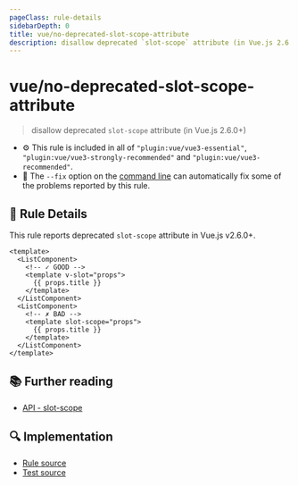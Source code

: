 ```yaml
---
pageClass: rule-details
sidebarDepth: 0
title: vue/no-deprecated-slot-scope-attribute
description: disallow deprecated `slot-scope` attribute (in Vue.js 2.6.0+)
---
```

# vue/no-deprecated-slot-scope-attribute
> disallow deprecated `slot-scope` attribute (in Vue.js 2.6.0+)

- :gear: This rule is included in all of `"plugin:vue/vue3-essential"`, `"plugin:vue/vue3-strongly-recommended"` and `"plugin:vue/vue3-recommended"`.
- :wrench: The `--fix` option on the [command line](https://eslint.org/docs/user-guide/command-line-interface#fixing-problems) can automatically fix some of the problems reported by this rule.

## :book: Rule Details

This rule reports deprecated `slot-scope` attribute in Vue.js v2.6.0+.

<eslint-code-block fix :rules="{'vue/no-deprecated-slot-scope-attribute': ['error']}">

```vue
<template>
  <ListComponent>
    <!-- ✓ GOOD -->
    <template v-slot="props">
      {{ props.title }}
    </template>
  </ListComponent>
  <ListComponent>
    <!-- ✗ BAD -->
    <template slot-scope="props">
      {{ props.title }}
    </template>
  </ListComponent>
</template>
```

</eslint-code-block>

## :books: Further reading

- [API - slot-scope](https://vuejs.org/v2/api/#slot-scope-deprecated)

## :mag: Implementation

- [Rule source](https://github.com/vuejs/eslint-plugin-vue/blob/master/lib/rules/no-deprecated-slot-scope-attribute.js)
- [Test source](https://github.com/vuejs/eslint-plugin-vue/blob/master/tests/lib/rules/no-deprecated-slot-scope-attribute.js)
